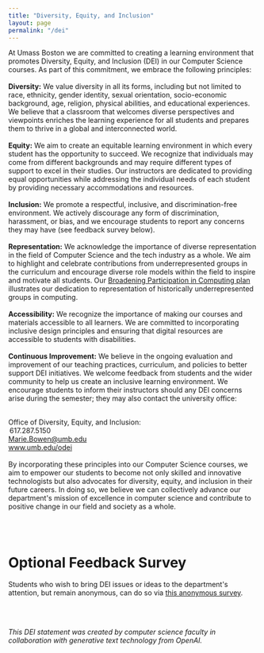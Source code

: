 ```yaml
---
title: "Diversity, Equity, and Inclusion"
layout: page
permalink: "/dei"
---
```


<p>At Umass Boston we are committed to creating a learning environment that promotes Diversity, Equity, and Inclusion (DEI) in our Computer Science courses. As part of this commitment, we embrace the following principles: 
<br>
<br>
  <strong>Diversity:</strong> We value diversity in all its forms, including but not limited to race, ethnicity, gender identity, sexual orientation, socio-economic background, age, religion, physical abilities, and educational experiences. We believe that a classroom that welcomes diverse perspectives and viewpoints enriches the learning experience for all students and prepares them to thrive in a global and interconnected world. 
  <br>
  <br>
  <strong>Equity:</strong> We aim to create an equitable learning environment in which every student has the opportunity to succeed. We recognize that individuals may come from different backgrounds and may require different types of support to excel in their studies. Our instructors are dedicated to providing equal opportunities while addressing the individual needs of each student by providing necessary accommodations and resources.  
  <br>
  <br>
  <strong>Inclusion:</strong> We promote a respectful, inclusive, and discrimination-free environment. We actively discourage any form of discrimination, harassment, or bias, and we encourage students to report any concerns they may have (see feedback survey below). 
  <br>
  <br>
  <strong>Representation:</strong> We acknowledge the importance of diverse representation in the field of Computer Science and the tech industry as a whole. We aim to highlight and celebrate contributions from underrepresented groups in the curriculum and encourage diverse role models within the field to inspire and motivate all students. Our <a href="https://plans.bpcnet.org/UniversityOfMassachusetts-Boston_ComputerScience_DepartmentalBPCPlan.pdf" target="blank"> Broadening Participation in Computing plan</a> illustrates our dedication to representation of historically underrepresented groups in computing. 
  <br>
  <br>
  <strong>Accessibility:</strong> We recognize the importance of making our courses and materials accessible to all learners. We are committed to incorporating inclusive design principles and ensuring that digital resources are accessible to students with disabilities. 
  <br>
  <br>
  <strong>Continuous Improvement:</strong> We believe in the ongoing evaluation and improvement of our teaching practices, curriculum, and policies to better support DEI initiatives. We welcome feedback from students and the wider community to help us create an inclusive learning environment. We encourage students to inform their instructors should any DEI concerns arise during the semester; they may also contact the university office: 
  <br>
  <br>
   
  
  Office of Diversity, Equity, and Inclusion:
  <br> 617.287.5150 
  <br>
  Marie.Bowen@umb.edu 
  <br><a href="https://www.umb.edu/odei">www.umb.edu/odei</a>
  <br>
  <br>
  By incorporating these principles into our Computer Science courses, we aim to empower our students to become not only skilled and innovative technologists but also advocates for diversity, equity, and inclusion in their future careers. In doing so, we believe we can collectively advance our department's mission of excellence in computer science and contribute to positive change in our field and society as a whole.  
  
   <br>
  <br>
  
  <h1 id="computational-biology-group-cbg">Optional Feedback Survey</h1>
  Students who wish to bring DEI issues or ideas to the department's attention, but remain anonymous, can do so via <a href="https://umassboston.co1.qualtrics.com/jfe/form/SV_enysZ97urMmqoaW" target="_blank">this anonymous survey</a>.</p>
  <br>
   <br>
  
  <i>This DEI statement was created by computer science faculty in collaboration with generative text technology from OpenAI.  </i>
